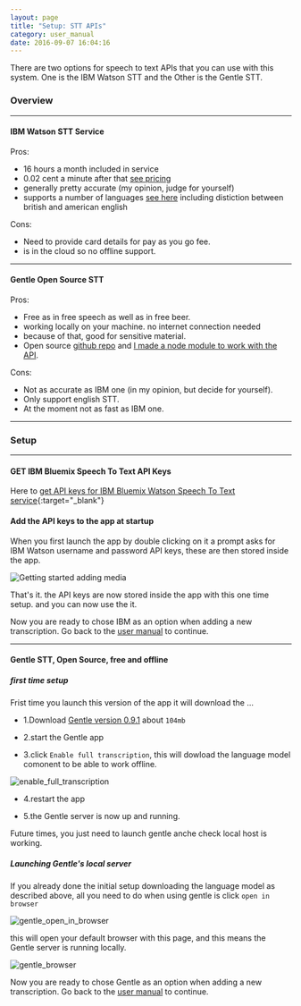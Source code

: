 ```yaml
---
layout: page
title: "Setup: STT APIs"
category: user_manual
date: 2016-09-07 16:04:16
---
```


There are two options for speech to text APIs that you can use with this system.
One is the IBM Watson STT and the Other is the Gentle STT.

### Overview 

---

#### IBM Watson STT Service

Pros: 

- 16 hours a month included in service
- 0.02 cent a minute after that [see pricing]()
- generally pretty accurate (my opinion, judge for yourself)
- supports a number of languages [see here]() including distiction between british and american english <!-- link -->

Cons: 

- Need to provide card details for pay as you go fee. 
- is in the cloud so no offline support.

---

#### Gentle Open Source STT

Pros:

- Free as in free speech as well as in free beer. 
- working locally on your machine. no internet connection needed
- because of that, good for sensitive material.
- Open source [github repo]() and [I made a node module to work with the API](https://github.com/OpenNewsLabs/gentle_stt_node).

Cons: 

- Not as accurate as IBM one (in my opinion, but decide for yourself). 
- Only support english STT.
- At the moment not as fast as IBM one. 


---

### Setup 

---

#### GET IBM Bluemix Speech To Text API Keys

Here to [get API keys for IBM Bluemix Watson Speech To Text service](https://console.ng.bluemix.net/catalog/services/speech-to-text){:target="_blank"} 

<!-- find link -->

####  Add the API keys to the app at startup

When you first launch the app by double clicking on it a prompt asks for IBM Watson username and password API keys, these are then stored inside the app. 

<!-- Keyboard shortcut to reset them? -->


<img src="{{ site.baseurl }}/img/gif/apiKeys.gif" class="sixtypercent" alt="Getting started adding media">

That's it. the API keys are now stored inside the app with this one time setup. and you can now use the it. 

Now you are ready to chose IBM as an option when adding a new transcription. Go back to the [user manual]({{site.baseurl}}/user_manual/usage.html) to continue.

---

#### Gentle STT, Open Source, free and offline


##### first time setup 

Frist time you launch this version of the app it will download the ...


- 1.Download [Gentle version 0.9.1](https://github.com/lowerquality/gentle/releases/tag/0.9.1) about `104mb`

- 2.start the Gentle app

- 3.click `Enable full transcription`, this will dowload the language model comonent to be able to work offline.

<img src="{{site.baseurl}}/img/gentle_enable_full_transcription.png" class="sixtypercent" alt="enable_full_transcription">


<!-- ![enable_full_transcription]({{site.base_url}}/img/gentle_enable_full_transcription.png) -->

- 4.restart the app

- 5.the Gentle server is now up and running. 

Future times, you just need to launch gentle anche check local host is working.


#####  Launching Gentle's local server  
If you already done the initial setup downloading the language model as described above, all you need to do when using gentle is click `open in browser`

<img src="{{site.baseurl}}/img/gentle_open_in_browser.png" class="sixtypercent" alt="gentle_open_in_browser">

this will open your default browser with this page, and this means the Gentle server is running locally.

<img src="{{site.baseurl}}/img/gentle_browser.png" class="sixtypercent" alt="
gentle_browser">


Now you are ready to chose Gentle as an option when adding a new transcription. Go back to the [user manual]({{site.baseurl}}/user_manual/usage.html) to continue.

<!-- See node module readme insturcitons for how to launch server  https://github.com/OpenNewsLabs/gentle_stt_node -->